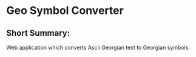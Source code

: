# Geo Symbol Converter
## Short Summary:
Web application which converts Ascii Georgian text to Georgian symbols.